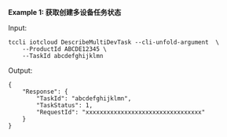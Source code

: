 **Example 1: 获取创建多设备任务状态**



Input: 

```
tccli iotcloud DescribeMultiDevTask --cli-unfold-argument  \
    --ProductId ABCDE12345 \
    --TaskId abcdefghijklmn
```

Output: 
```
{
    "Response": {
        "TaskId": "abcdefghijklmn",
        "TaskStatus": 1,
        "RequestId": "xxxxxxxxxxxxxxxxxxxxxxxxxxxxxxxxx"
    }
}
```

